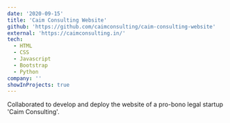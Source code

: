 ```yaml
---
date: '2020-09-15'
title: 'Caim Consulting Website'
github: 'https://github.com/caimconsulting/caim-consulting-website'
external: 'https://caimconsulting.in/'
tech:
  - HTML
  - CSS
  - Javascript
  - Bootstrap
  - Python
company: ''
showInProjects: true
---
```


Collaborated to develop and deploy the website of a pro-bono legal startup 'Caim Consulting'.

